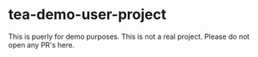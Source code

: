 # tea-demo-user-project
This is puerly for demo purposes. This is not a real project. Please do not open any PR's here. 
